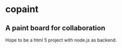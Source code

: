 copaint
=======
A paint board for collaboration
-------


Hope to be a html 5 project with node.js as backend.